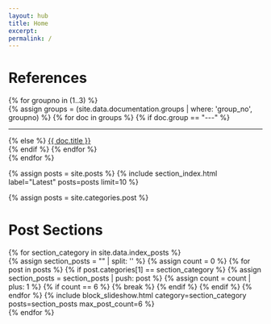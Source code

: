 ```yaml
---
layout: hub
title: Home
excerpt:
permalink: /
---
```


<div class="section_container_wrapper section_container_wrapper_border">
    <h1>References</h1>
    <div class="section_container top_margin_10">
        {% for groupno in (1..3) %}
        <div class="container list_container">
            <div class="block block_default_fonts">
                <div class="entries compact">
                <div class="index_entry">
                    {% assign groups = (site.data.documentation.groups | where: 'group_no', groupno) %}
                    {% for doc in groups %}
                        {% if doc.group == "---" %}
                        <hr class="thin_line compact">
                        {% else %}
                        <a href="{{ doc.link }}" class="no_underline">{{ doc.title }}</a><br>
                        {% endif %}
                    {% endfor %}
                </div>
                </div>
            </div>
        </div>
        {% endfor %}
    </div>
</div>

{% assign posts = site.posts %}
{% include section_index.html label="Latest" posts=posts limit=10 %}

{% assign posts = site.categories.post %}
<div class="section_container_wrapper section_container_wrapper_border">
    <h1>Post Sections</h1>
    <div class="section_container top_margin_10">
        {% for section_category in site.data.index_posts %}
        <div class="container top_border_thin">
            {% assign section_posts = "" | split: '' %}
            {% assign count = 0 %}
            {% for post in posts %}
                {% if post.categories[1] == section_category %}
                    {% assign section_posts = section_posts | push: post %}
                    {% assign count = count | plus: 1 %}
                    {% if count == 6 %}
                        {% break %}
                    {% endif %}
                {% endif %}
            {% endfor %}
            {% include block_slideshow.html category=section_category posts=section_posts max_post_count=6 %}
        </div>
        {% endfor %}
    </div>
</div>



<script>
    $(document).ready(function() {

        {% for category in site.data.index_posts %}
            {% capture empty %}
            {% assign words = category | replace: '+', 'p' | replace: '_', ' ' | split: ' ' %}
            {% capture titlecase_category %}{% for word in words %}{{ word | capitalize }} {% endfor %}{% endcapture %}
            {% assign js_category = titlecase_category | remove: ' ' | replace: '+', 'p' %}
            {% endcapture %}{% assign empty = nil %}
        current{{ js_category }}Slide(0);
        {% endfor %}
    });

    popupModal('modal_top_1', 'source_top_1', 'destination_top_1', 'caption_top_1');
    popupModal('modal_top_2', 'source_top_2', 'destination_top_2', 'caption_top_2');
    
    {% for category in site.data.index_posts %}
        {% capture empty %}
        {% assign words = category | replace: '+', 'p' | replace: '_', ' ' | split: ' ' %}
        {% capture titlecase_category %}{% for word in words %}{{ word | capitalize }} {% endfor %}{% endcapture %}
        {% assign js_category = titlecase_category | remove: ' ' | replace: '+', 'p' %}
        {% endcapture %}{% assign empty = nil %}
    function current{{ js_category }}Slide(n) {
        showSlides("{{ js_category | downcase }}_dot", "{{ js_category | downcase }}_news_entry", n);
    }
    {% endfor %}



    function showSlides(links, entries, index) {
        let i;
        let dots = document.getElementsByClassName(links);
        let slides = document.getElementsByClassName(entries);
        
        if (dots.length == 0) {
            return;
        }

        for (i = 0; i < slides.length; i++) {
           slides[i].style.display = "none";
        }
        for (i = 0; i < dots.length; i++) {
            dots[i].className = dots[i].className.replace(" slideshow_active", "");
        }
        slides[index].style.display = "block";
        dots[index].className += " slideshow_active";
    }


    function popupModal(modal, imageSource, imageDestination, caption) {
        // Get the modal
        var modal = document.getElementById(modal);

        // Get the image and insert it inside the modal - use its "alt" text as a caption
        var imgSource = document.getElementById(imageSource);
        var imgDest = document.getElementById(imageDestination);
        var imgCaption = document.getElementById(caption);
        imgSource.onclick = function() {
            modal.style.display = "block";
            imgDest.src = imgSource.src;
            imgCaption.innerHTML = this.alt;
        }

        imgDest.onclick = function() {
            modal.style.display = "none";
        }
        modal.onclick = function() {
            modal.style.display = "none";
        }
    }
</script>
